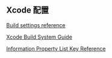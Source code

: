 ## Xcode 配置



[Build settings reference](https://developer.apple.com/documentation/xcode/build-settings-reference#Privacy-Location-When-In-Use-Usage-Description)

[Xcode Build System Guide](https://developer.apple.com/library/archive/documentation/DeveloperTools/Reference/XcodeBuildSettingRef/1-Build_Setting_Reference/build_setting_ref.html)

[Information Property List Key Reference](https://developer.apple.com/library/archive/documentation/General/Reference/InfoPlistKeyReference/Articles/CoreFoundationKeys.html#//apple_ref/doc/uid/20001431-102088)



